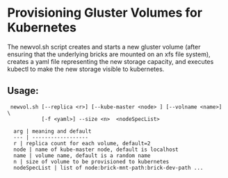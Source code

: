 # Provisioning Gluster Volumes for Kubernetes

The newvol.sh script creates and starts a new gluster volume (after ensuring that the underlying bricks are mounted on an xfs file system), creates a yaml file representing the new storage capacity, and executes kubectl to make the new storage visible to kubernetes.

## Usage:

```
 newvol.sh [--replica <r>] [--kube-master <node> ] [--volname <name>] \
           [-f <yaml>] --size <n>  <nodeSpecList>

  arg | meaning and default
  --- | ------------------
  r | replica count for each volume, default=2
  node | name of kube-master node, default is localhost
  name | volume name, default is a random name
  n | size of volume to be provisioned to kubernetes
  nodeSpecList | list of node:brick-mnt-path:brick-dev-path ...

```
